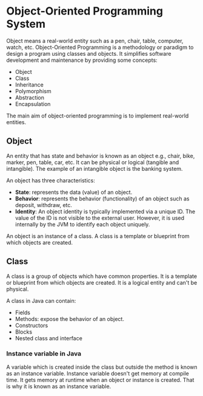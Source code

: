 # Object-Oriented Programming System

Object means a real-world entity such as a pen, chair, table, computer, watch, etc. Object-Oriented Programming is a methodology or paradigm to design a program using classes and objects. It simplifies software development and maintenance by providing some concepts:

- Object
- Class
- Inheritance
- Polymorphism
- Abstraction
- Encapsulation

The main aim of object-oriented programming is to implement real-world entities.

## Object

An entity that has state and behavior is known as an object e.g., chair, bike, marker, pen, table, car, etc. It can be physical or logical (tangible and intangible). The example of an intangible object is the banking system.

An object has three characteristics:

- **State**: represents the data (value) of an object.
- **Behavior**: represents the behavior (functionality) of an object such as deposit, withdraw, etc.
- **Identity**: An object identity is typically implemented via a unique ID. The value of the ID is not visible to the external user. However, it is used internally by the JVM to identify each object uniquely.

An object is an instance of a class. A class is a template or blueprint from which objects are created.

## Class

A class is a group of objects which have common properties. It is a template or blueprint from which objects are created. It is a logical entity and can't be physical.

A class in Java can contain:

- Fields
- Methods: expose the behavior of an object.
- Constructors
- Blocks
- Nested class and interface

### Instance variable in Java

A variable which is created inside the class but outside the method is known as an instance variable. Instance variable doesn't get memory at compile time. It gets memory at runtime when an object or instance is created. That is why it is known as an instance variable.
